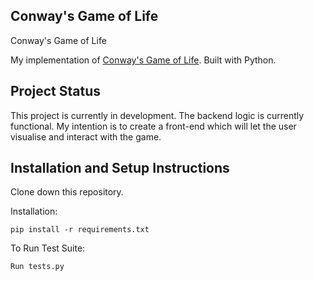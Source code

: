 ## Conway's Game of Life

Conway's Game of Life

My implementation of [Conway's Game of Life](https://en.wikipedia.org/wiki/Conway%27s_Game_of_Life). Built with Python.

## Project Status

This project is currently in development. The backend logic is currently functional. My intention is to create a front-end which will let the user visualise and interact with the game.

## Installation and Setup Instructions

Clone down this repository.

Installation:

`pip install -r requirements.txt`

To Run Test Suite:

`Run tests.py`
